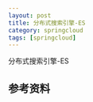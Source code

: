 ```yaml
---
layout: post
title: 分布式搜索引擎-ES
category: springcloud
tags: [springcloud]
---
```


分布式搜索引擎-ES

## 参考资料

